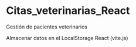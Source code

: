 # Citas_veterinarias_React
Gestión de pacientes veterinarios

Almacenar datos en el LocalStorage
React (vite.js)
